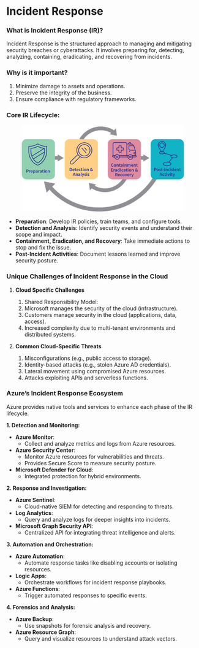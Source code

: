 # Incident Response

### **What is Incident Response (IR)?**

Incident Response is the structured approach to managing and mitigating security breaches or cyberattacks. It involves preparing for, detecting, analyzing, containing, eradicating, and recovering from incidents.

### **Why is it important?**&#x20;

1. Minimize damage to assets and operations.
2. Preserve the integrity of the business.
3. Ensure compliance with regulatory frameworks.

### **Core IR Lifecycle**:

<figure><img src="../.gitbook/assets/ir_image.jpg" alt=""><figcaption></figcaption></figure>

* **Preparation**: Develop IR policies, train teams, and configure tools.
* **Detection and Analysis**: Identify security events and understand their scope and impact.
* **Containment, Eradication, and Recovery**: Take immediate actions to stop and fix the issue.
* **Post-Incident Activities**: Document lessons learned and improve security posture.

### **Unique Challenges of Incident Response in the Cloud**

1.  **Cloud Specific Challenges**

    1. Shared Responsibility Model:
    2. Microsoft manages the security of the cloud (infrastructure).
    3. Customers manage security in the cloud (applications, data, access).
    4. Increased complexity due to multi-tenant environments and distributed systems.


2. **Common Cloud-Specific Threats**
   1. Misconfigurations (e.g., public access to storage).
   2. Identity-based attacks (e.g., stolen Azure AD credentials).
   3. Lateral movement using compromised Azure resources.
   4. Attacks exploiting APIs and serverless functions.

### **Azure’s Incident Response Ecosystem**

Azure provides native tools and services to enhance each phase of the IR lifecycle.

**1. Detection and Monitoring:**

* **Azure Monitor**:
  * Collect and analyze metrics and logs from Azure resources.
* **Azure Security Center**:
  * Monitor Azure resources for vulnerabilities and threats.
  * Provides Secure Score to measure security posture.
* **Microsoft Defender for Cloud**:
  * Integrated protection for hybrid environments.

**2. Response and Investigation:**

* **Azure Sentinel**:
  * Cloud-native SIEM for detecting and responding to threats.
* **Log Analytics**:
  * Query and analyze logs for deeper insights into incidents.
* **Microsoft Graph Security API**:
  * Centralized API for integrating threat intelligence and alerts.

**3. Automation and Orchestration:**

* **Azure Automation**:
  * Automate response tasks like disabling accounts or isolating resources.
* **Logic Apps**:
  * Orchestrate workflows for incident response playbooks.
* **Azure Functions**:
  * Trigger automated responses to specific events.

**4. Forensics and Analysis:**

* **Azure Backup**:
  * Use snapshots for forensic analysis and recovery.
* **Azure Resource Graph**:
  * Query and visualize resources to understand attack vectors.
